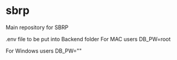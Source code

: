 # sbrp
Main repository for SBRP

.env file to be put into Backend folder
For MAC users
DB_PW=root

For Windows users
DB_PW=""
